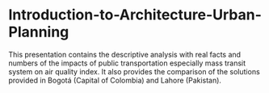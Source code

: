 # Introduction-to-Architecture-Urban-Planning
This presentation contains the descriptive analysis with real facts and numbers of the impacts of public transportation especially mass transit system on air quality index.
It also provides the comparison of the solutions provided in Bogotá (Capital of Colombia) and Lahore (Pakistan).
